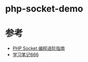 # php-socket-demo


# 参考
- [PHP Socket 编程进阶指南](https://www.cnblogs.com/52fhy/p/9293015.html)
- [学习笔记666](https://blog.csdn.net/github_26672553/article/details/54581527)
